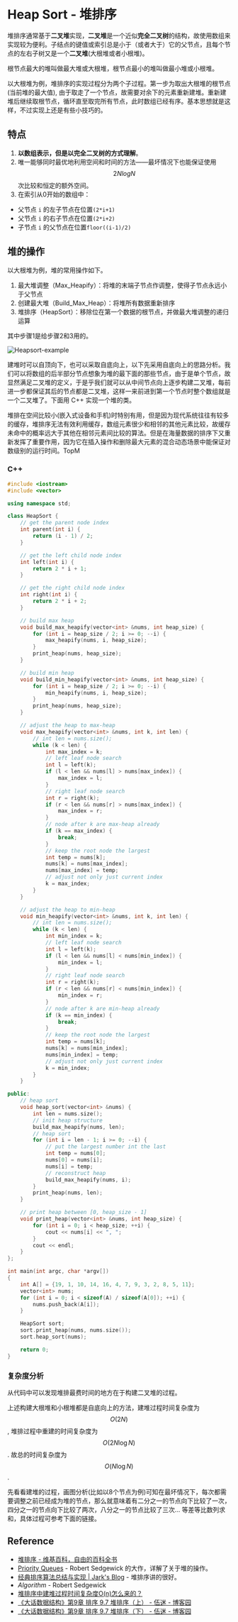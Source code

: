 # Heap Sort - 堆排序

堆排序通常基于**二叉堆**实现，**二叉堆**是一个近似**完全二叉树**的结构，故使用数组来实现较为便利。子结点的键值或索引总是小于（或者大于）它的父节点，且每个节点的左右子树又是一个**二叉堆**(大根堆或者小根堆)。

根节点最大的堆叫做最大堆或大根堆，根节点最小的堆叫做最小堆或小根堆。

以大根堆为例，堆排序的实现过程分为两个子过程。第一步为取出大根堆的根节点(当前堆的最大值), 由于取走了一个节点，故需要对余下的元素重新建堆。重新建堆后继续取根节点，循环直至取完所有节点，此时数组已经有序。基本思想就是这样，不过实现上还是有些小技巧的。

## 特点

1. **以数组表示，但是以完全二叉树的方式理解**。
2. 唯一能够同时最优地利用空间和时间的方法——最坏情况下也能保证使用 $$2NlogN$$ 次比较和恒定的额外空间。
3. 在索引从0开始的数组中：
  - 父节点 `i` 的左子节点在位置`(2*i+1)`
  - 父节点 `i` 的右子节点在位置`(2*i+2)`
  - 子节点 `i` 的父节点在位置`floor((i-1)/2)`

## 堆的操作

以大根堆为例，堆的常用操作如下。

1. 最大堆调整（Max_Heapify）：将堆的末端子节点作调整，使得子节点永远小于父节点
2. 创建最大堆（Build_Max_Heap）：将堆所有数据重新排序
3. 堆排序（HeapSort）：移除位在第一个数据的根节点，并做最大堆调整的递归运算

其中步骤1是给步骤2和3用的。

![Heapsort-example](../images/Heapsort-example.gif)

建堆时可以自顶向下，也可以采取自底向上，以下先采用自底向上的思路分析。我们可以将数组的后半部分节点想象为堆的最下面的那些节点，由于是单个节点，故显然满足二叉堆的定义，于是乎我们就可以从中间节点向上逐步构建二叉堆，每前进一步都保证其后的节点都是二叉堆，这样一来前进到第一个节点时整个数组就是一个二叉堆了。下面用 C++ 实现一个堆的类。

堆排在空间比较小(嵌入式设备和手机)时特别有用，但是因为现代系统往往有较多的缓存，堆排序无法有效利用缓存，数组元素很少和相邻的其他元素比较，故缓存未命中的概率远大于其他在相邻元素间比较的算法。但是在海量数据的排序下又重新发挥了重要作用，因为它在插入操作和删除最大元素的混合动态场景中能保证对数级别的运行时间。TopM

### C++

```c++
#include <iostream>
#include <vector>

using namespace std;

class HeapSort {
	// get the parent node index
	int parent(int i) {
		return (i - 1) / 2;
	}

	// get the left child node index
	int left(int i) {
		return 2 * i + 1;
	}

	// get the right child node index
	int right(int i) {
		return 2 * i + 2;
	}

	// build max heap
	void build_max_heapify(vector<int> &nums, int heap_size) {
		for (int i = heap_size / 2; i >= 0; --i) {
			max_heapify(nums, i, heap_size);
		}
		print_heap(nums, heap_size);
	}

	// build min heap
	void build_min_heapify(vector<int> &nums, int heap_size) {
		for (int i = heap_size / 2; i >= 0; --i) {
			min_heapify(nums, i, heap_size);
		}
		print_heap(nums, heap_size);
	}

	// adjust the heap to max-heap
	void max_heapify(vector<int> &nums, int k, int len) {
		// int len = nums.size();
		while (k < len) {
			int max_index = k;
			// left leaf node search
			int l = left(k);
			if (l < len && nums[l] > nums[max_index]) {
				max_index = l;
			}
			// right leaf node search
			int r = right(k);
			if (r < len && nums[r] > nums[max_index]) {
				max_index = r;
			}
			// node after k are max-heap already
			if (k == max_index) {
				break;
			}
			// keep the root node the largest
			int temp = nums[k];
			nums[k] = nums[max_index];
			nums[max_index] = temp;
			// adjust not only just current index
			k = max_index;
		}
	}

	// adjust the heap to min-heap
	void min_heapify(vector<int> &nums, int k, int len) {
		// int len = nums.size();
		while (k < len) {
			int min_index = k;
			// left leaf node search
			int l = left(k);
			if (l < len && nums[l] < nums[min_index]) {
				min_index = l;
			}
			// right leaf node search
			int r = right(k);
			if (r < len && nums[r] < nums[min_index]) {
				min_index = r;
			}
			// node after k are min-heap already
			if (k == min_index) {
				break;
			}
			// keep the root node the largest
			int temp = nums[k];
			nums[k] = nums[min_index];
			nums[min_index] = temp;
			// adjust not only just current index
			k = min_index;
		}
	}

public:
	// heap sort
	void heap_sort(vector<int> &nums) {
		int len = nums.size();
		// init heap structure
		build_max_heapify(nums, len);
		// heap sort
		for (int i = len - 1; i >= 0; --i) {
			// put the largest number int the last
			int temp = nums[0];
			nums[0] = nums[i];
			nums[i] = temp;
			// reconstruct heap
			build_max_heapify(nums, i);
		}
		print_heap(nums, len);
	}

	// print heap between [0, heap_size - 1]
	void print_heap(vector<int> &nums, int heap_size) {
		for (int i = 0; i < heap_size; ++i) {
			cout << nums[i] << ", ";
		}
		cout << endl;
	}
};

int main(int argc, char *argv[])
{
	int A[] = {19, 1, 10, 14, 16, 4, 7, 9, 3, 2, 8, 5, 11};
	vector<int> nums;
	for (int i = 0; i < sizeof(A) / sizeof(A[0]); ++i) {
		nums.push_back(A[i]);
	}

	HeapSort sort;
	sort.print_heap(nums, nums.size());
	sort.heap_sort(nums);

	return 0;
}
```

### 复杂度分析

从代码中可以发现堆排最费时间的地方在于构建二叉堆的过程。

上述构建大根堆和小根堆都是自底向上的方法，建堆过程时间复杂度为 $$O(2N)$$, 堆排过程中重建的时间复杂度为 $$O(2N \log N)$$. 故总的时间复杂度为 $$O(N \log N)$$.

先看看建堆的过程，画图分析(比如以8个节点为例)可知在最坏情况下，每次都需要调整之前已经成为堆的节点，那么就意味着有二分之一的节点向下比较了一次，四分之一的节点向下比较了两次，八分之一的节点比较了三次... 等差等比数列求和，具体过程可参考下面的链接。


## Reference

- [堆排序 - 维基百科，自由的百科全书](http://zh.wikipedia.org/wiki/%E5%A0%86%E6%8E%92%E5%BA%8F)
- [Priority Queues](http://algs4.cs.princeton.edu/24pq/) - Robert Sedgewick 的大作，详解了关于堆的操作。
- [经典排序算法总结与实现 | Jark's Blog](http://wuchong.me/blog/2014/02/09/algorithm-sort-summary/) - 堆排序讲的很好。
- *Algorithm* - Robert Sedgewick
- [堆排序中建堆过程时间复杂度O(n)怎么来的？](http://www.zhihu.com/question/20729324)
- [《大话数据结构》第9章 排序 9.7 堆排序（上） - 伍迷 - 博客园](http://www.cnblogs.com/cj723/archive/2011/04/21/2024261.html)
- [《大话数据结构》第9章 排序 9.7 堆排序（下） - 伍迷 - 博客园](http://www.cnblogs.com/cj723/archive/2011/04/22/2024269.html)
